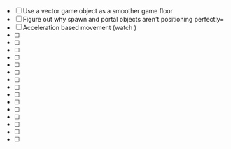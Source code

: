 - [ ] Use a vector game object as a smoother game floor
- [ ] Figure out why spawn and portal objects aren't positioning perfectly=
- [ ] Acceleration based movement (watch )
- [ ] 
- [ ] 
- [ ] 
- [ ] 
- [ ] 
- [ ] 
- [ ] 
- [ ] 
- [ ] 
- [ ] 
- [ ] 
- [ ] 
- [ ] 
- [ ] 
- [ ] 